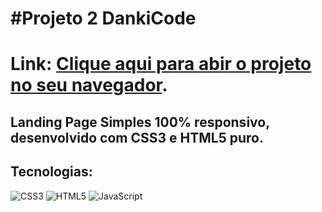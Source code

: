 # #Projeto 2 DankiCode 
# Link: <a href="https://guibublitz.github.io/ProjetoDK2/">Clique aqui para abir o projeto no seu navegador</a>.
## Landing Page Simples 100% responsivo, desenvolvido com CSS3 e HTML5 puro. 
## Tecnologias: 
   ![CSS3](https://img.shields.io/badge/css3-%231572B6.svg?style=for-the-badge&logo=css3&logoColor=white)
   ![HTML5](https://img.shields.io/badge/html5-%23E34F26.svg?style=for-the-badge&logo=html5&logoColor=white)
   ![JavaScript](https://img.shields.io/badge/-JavaScript-%23323330?style=for-the-badge&logo=javascript)



